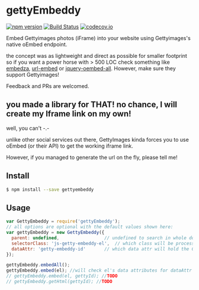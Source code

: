 # gettyEmbeddy

[![npm version](https://badge.fury.io/js/gettyEmbeddy.svg)](https://www.npmjs.com/package/gettyEmbeddy) [![Build Status](https://travis-ci.org/Tickaroo/gettyEmbeddy.svg?branch=master)](https://travis-ci.org/Tickaroo/gettyEmbeddy) [![codecov.io](https://codecov.io/github/Tickaroo/gettyEmbeddy/coverage.svg?branch=master)](https://codecov.io/github/Tickaroo/gettyEmbeddy?branch=master)

Embed Gettyimages photos (iFrame) into your website using Gettyimages's native oEmbed endpoint.

the concept was as lightweight and direct as possible for smaller footprint so if you want a power horse with > 500 LOC check something like [embedza](https://www.npmjs.com/package/embedza), [url-embed](https://github.com/mkopit/url-embed) or [jquery-oembed-all](https://github.com/starfishmod/jquery-oembed-all).
However, make sure they support Gettyimages!

Feedback and PRs are welcomed.

## you made a library for THAT! no chance, I will create my Iframe link on my own!
well, you can't -.-

unlike other social services out there, GettyImages kinda forces you to use oEmbed (or their API) to get the working iframe link.

However, if you managed to generate the url on the fly, please tell me!

## Install

```bash
$ npm install --save gettyembeddy
```

## Usage

```javascript
var GettyEmbeddy = require('gettyEmbeddy');
// all options are optional with the default values shown here:
var gettyEmbeddy = new GettyEmbeddy({
  parent: undefined,                 // undefined to search in whole document, selector or element to use as parent
  selectorClass: 'js-getty-embeddy-el',  // which class will be processed
  dataAttr: 'getty-embeddy-id'       // which data attr will hold the GettyImages image id
});

gettyEmbeddy.embedAll();
gettyEmbeddy.embed(el); //will check el's data attributes for dataAttr to get image id
// gettyEmbeddy.embed(el, gettyId); //TODO
// gettyEmbeddy.getHtml(gettyId); //TODO
```
